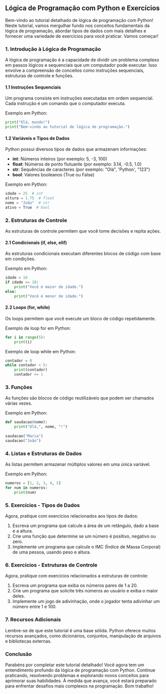 ## Lógica de Programação com Python e Exercícios

Bem-vindo ao tutorial detalhado de lógica de programação com Python! Neste tutorial, vamos mergulhar fundo nos conceitos fundamentais da lógica de programação, abordar tipos de dados com mais detalhes e fornecer uma variedade de exercícios para você praticar. Vamos começar!

### 1. Introdução à Lógica de Programação

A lógica de programação é a capacidade de dividir um problema complexo em passos lógicos e sequenciais que um computador pode executar. Isso envolve a compreensão de conceitos como instruções sequenciais, estruturas de controle e funções.

#### 1.1 Instruções Sequenciais

Um programa consiste em instruções executadas em ordem sequencial. Cada instrução é um comando que o computador executa.

Exemplo em Python:
```python
print("Olá, mundo!")
print("Bem-vindo ao tutorial de lógica de programação.")
```

#### 1.2 Variáveis e Tipos de Dados

Python possui diversos tipos de dados que armazenam informações:

- **int**: Números inteiros (por exemplo: 5, -3, 100)
- **float**: Números de ponto flutuante (por exemplo: 3.14, -0.5, 1.0)
- **str**: Sequências de caracteres (por exemplo: "Olá", 'Python', "123")
- **bool**: Valores booleanos (True ou False)

Exemplo em Python:
```python
idade = 25  # int
altura = 1.75  # float
nome = "João"  # str
ativo = True  # bool
```

### 2. Estruturas de Controle

As estruturas de controle permitem que você tome decisões e repita ações.

#### 2.1 Condicionais (if, else, elif)

As estruturas condicionais executam diferentes blocos de código com base em condições.

Exemplo em Python:
```python
idade = 18
if idade >= 18:
    print("Você é maior de idade.")
else:
    print("Você é menor de idade.")
```

#### 2.2 Loops (for, while)

Os loops permitem que você execute um bloco de código repetidamente.

Exemplo de loop for em Python:
```python
for i in range(5):
    print(i)
```

Exemplo de loop while em Python:
```python
contador = 0
while contador < 5:
    print(contador)
    contador += 1
```

### 3. Funções

As funções são blocos de código reutilizáveis que podem ser chamados várias vezes.

Exemplo em Python:
```python
def saudacao(nome):
    print("Olá,", nome, "!")
    
saudacao("Maria")
saudacao("João")
```

### 4. Listas e Estruturas de Dados

As listas permitem armazenar múltiplos valores em uma única variável.

Exemplo em Python:
```python
numeros = [1, 2, 3, 4, 5]
for num in numeros:
    print(num)
```

### 5. Exercícios - Tipos de Dados

Agora, pratique com exercícios relacionados aos tipos de dados:

1. Escreva um programa que calcule a área de um retângulo, dado a base e a altura.
2. Crie uma função que determine se um número é positivo, negativo ou zero.
3. Implemente um programa que calcule o IMC (Índice de Massa Corporal) de uma pessoa, usando peso e altura.

### 6. Exercícios - Estruturas de Controle

Agora, pratique com exercícios relacionados a estruturas de controle:

1. Escreva um programa que exiba os números pares de 1 a 20.
2. Crie um programa que solicite três números ao usuário e exiba o maior deles.
3. Implemente um jogo de adivinhação, onde o jogador tenta adivinhar um número entre 1 e 100.

### 7. Recursos Adicionais

Lembre-se de que este tutorial é uma base sólida. Python oferece muitos recursos avançados, como dicionários, conjuntos, manipulação de arquivos e bibliotecas externas.

### Conclusão

Parabéns por completar este tutorial detalhado! Você agora tem um entendimento profundo da lógica de programação com Python. Continue praticando, resolvendo problemas e explorando novos conceitos para aprimorar suas habilidades. À medida que avança, você estará preparado para enfrentar desafios mais complexos na programação. Bom trabalho!
